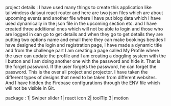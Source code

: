 project details : I have used many things to create this application like
tailwindcss daisyui react router and here are two json files which are about
upcoming events and another file where I have put blog data which I have used
dynamically in the json file in the upcoming section etc. and I have created
three additional ones which will not be able to login and those who are logged
in can go to get details and when they go to get details they are putting two
options name and email there they can make bookings besides I have designed the
login and registration page, I have made a dynamic title and from the challenge
part I am creating a page called My Profile where the user can update the
profile and I am creating a doggling system with the I button and I am doing
another one with the password and hide it. That is the forget password. If the
user forgets the password, he can forget the password. This is the over all
project and projector. I have taken the different types of designs that need to
be taken from different websites. And I have hidden the Firebase configurations
through the ENV file which will not be visible in Git.

package : 1| Swiper slider 1| react icon 2| toolTip 3| motion
